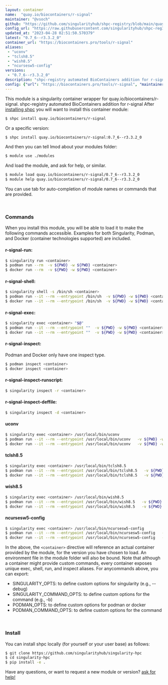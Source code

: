 ```yaml
---
layout: container
name:  "quay.io/biocontainers/r-signal"
maintainer: "@vsoch"
github: "https://github.com/singularityhub/shpc-registry/blob/main/quay.io/biocontainers/r-signal/container.yaml"
config_url: "https://raw.githubusercontent.com/singularityhub/shpc-registry/main/quay.io/biocontainers/r-signal/container.yaml"
updated_at: "2023-04-28 02:51:50.570379"
latest: "0.7_6--r3.3.2_0"
container_url: "https://biocontainers.pro/tools/r-signal"
aliases:
 - "uconv"
 - "tclsh8.5"
 - "wish8.5"
 - "ncursesw5-config"
versions:
 - "0.7_6--r3.3.2_0"
description: "shpc-registry automated BioContainers addition for r-signal"
config: {"url": "https://biocontainers.pro/tools/r-signal", "maintainer": "@vsoch", "description": "shpc-registry automated BioContainers addition for r-signal", "latest": {"0.7_6--r3.3.2_0": "sha256:7c37340f70b9a2ecf9cbefa637d828e8de15af1fbddc486f4bb33972aea470ca"}, "tags": {"0.7_6--r3.3.2_0": "sha256:7c37340f70b9a2ecf9cbefa637d828e8de15af1fbddc486f4bb33972aea470ca"}, "docker": "quay.io/biocontainers/r-signal", "aliases": {"uconv": "/usr/local/bin/uconv", "tclsh8.5": "/usr/local/bin/tclsh8.5", "wish8.5": "/usr/local/bin/wish8.5", "ncursesw5-config": "/usr/local/bin/ncursesw5-config"}}
---
```


This module is a singularity container wrapper for quay.io/biocontainers/r-signal.
shpc-registry automated BioContainers addition for r-signal
After [installing shpc](#install) you will want to install this container module:


```bash
$ shpc install quay.io/biocontainers/r-signal
```

Or a specific version:

```bash
$ shpc install quay.io/biocontainers/r-signal:0.7_6--r3.3.2_0
```

And then you can tell lmod about your modules folder:

```bash
$ module use ./modules
```

And load the module, and ask for help, or similar.

```bash
$ module load quay.io/biocontainers/r-signal/0.7_6--r3.3.2_0
$ module help quay.io/biocontainers/r-signal/0.7_6--r3.3.2_0
```

You can use tab for auto-completion of module names or commands that are provided.

<br>

### Commands

When you install this module, you will be able to load it to make the following commands accessible.
Examples for both Singularity, Podman, and Docker (container technologies supported) are included.

#### r-signal-run:

```bash
$ singularity run <container>
$ podman run --rm  -v ${PWD} -w ${PWD} <container>
$ docker run --rm  -v ${PWD} -w ${PWD} <container>
```

#### r-signal-shell:

```bash
$ singularity shell -s /bin/sh <container>
$ podman run --it --rm --entrypoint /bin/sh  -v ${PWD} -w ${PWD} <container>
$ docker run --it --rm --entrypoint /bin/sh  -v ${PWD} -w ${PWD} <container>
```

#### r-signal-exec:

```bash
$ singularity exec <container> "$@"
$ podman run --it --rm --entrypoint ""  -v ${PWD} -w ${PWD} <container> "$@"
$ docker run --it --rm --entrypoint ""  -v ${PWD} -w ${PWD} <container> "$@"
```

#### r-signal-inspect:

Podman and Docker only have one inspect type.

```bash
$ podman inspect <container>
$ docker inspect <container>
```

#### r-signal-inspect-runscript:

```bash
$ singularity inspect -r <container>
```

#### r-signal-inspect-deffile:

```bash
$ singularity inspect -d <container>
```


#### uconv

```bash
$ singularity exec <container> /usr/local/bin/uconv
$ podman run --it --rm --entrypoint /usr/local/bin/uconv   -v ${PWD} -w ${PWD} <container> -c " $@"
$ docker run --it --rm --entrypoint /usr/local/bin/uconv   -v ${PWD} -w ${PWD} <container> -c " $@"
```


#### tclsh8.5

```bash
$ singularity exec <container> /usr/local/bin/tclsh8.5
$ podman run --it --rm --entrypoint /usr/local/bin/tclsh8.5   -v ${PWD} -w ${PWD} <container> -c " $@"
$ docker run --it --rm --entrypoint /usr/local/bin/tclsh8.5   -v ${PWD} -w ${PWD} <container> -c " $@"
```


#### wish8.5

```bash
$ singularity exec <container> /usr/local/bin/wish8.5
$ podman run --it --rm --entrypoint /usr/local/bin/wish8.5   -v ${PWD} -w ${PWD} <container> -c " $@"
$ docker run --it --rm --entrypoint /usr/local/bin/wish8.5   -v ${PWD} -w ${PWD} <container> -c " $@"
```


#### ncursesw5-config

```bash
$ singularity exec <container> /usr/local/bin/ncursesw5-config
$ podman run --it --rm --entrypoint /usr/local/bin/ncursesw5-config   -v ${PWD} -w ${PWD} <container> -c " $@"
$ docker run --it --rm --entrypoint /usr/local/bin/ncursesw5-config   -v ${PWD} -w ${PWD} <container> -c " $@"
```



In the above, the `<container>` directive will reference an actual container provided
by the module, for the version you have chosen to load. An environment file in the
module folder will also be bound. Note that although a container
might provide custom commands, every container exposes unique exec, shell, run, and
inspect aliases. For anycommands above, you can export:

 - SINGULARITY_OPTS: to define custom options for singularity (e.g., --debug)
 - SINGULARITY_COMMAND_OPTS: to define custom options for the command (e.g., -b)
 - PODMAN_OPTS: to define custom options for podman or docker
 - PODMAN_COMMAND_OPTS: to define custom options for the command

<br>

### Install

You can install shpc locally (for yourself or your user base) as follows:

```bash
$ git clone https://github.com/singularityhub/singularity-hpc
$ cd singularity-hpc
$ pip install -e .
```

Have any questions, or want to request a new module or version? [ask for help!](https://github.com/singularityhub/singularity-hpc/issues)